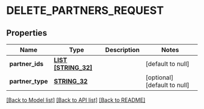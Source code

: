 # DELETE_PARTNERS_REQUEST

## Properties
Name | Type | Description | Notes
------------ | ------------- | ------------- | -------------
**partner_ids** | [**LIST [STRING_32]**](STRING_32.md) |  | [default to null]
**partner_type** | [**STRING_32**](STRING_32.md) |  | [optional] [default to null]

[[Back to Model list]](../README.md#documentation-for-models) [[Back to API list]](../README.md#documentation-for-api-endpoints) [[Back to README]](../README.md)


